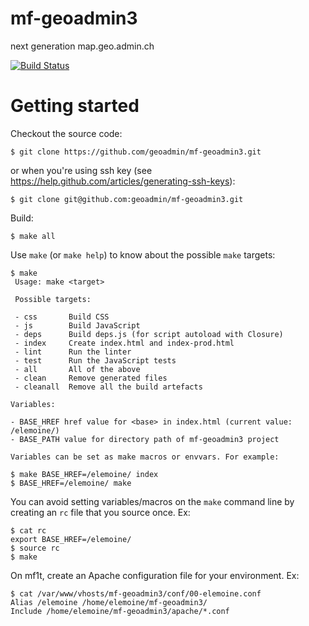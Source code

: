 mf-geoadmin3
============

next generation map.geo.admin.ch

[![Build Status](https://travis-ci.org/geoadmin/mf-geoadmin3.png?branch=master)](https://travis-ci.org/geoadmin/mf-geoadmin3)

# Getting started

Checkout the source code:

    $ git clone https://github.com/geoadmin/mf-geoadmin3.git

or when you're using ssh key (see https://help.github.com/articles/generating-ssh-keys):

    $ git clone git@github.com:geoadmin/mf-geoadmin3.git

Build:

    $ make all

Use `make` (or `make help`) to know about the possible `make` targets:

    $ make
     Usage: make <target>

     Possible targets:

     - css       Build CSS
     - js        Build JavaScript
     - deps      Build deps.js (for script autoload with Closure)
     - index     Create index.html and index-prod.html
     - lint      Run the linter
     - test      Run the JavaScript tests
     - all       All of the above
     - clean     Remove generated files
     - cleanall  Remove all the build artefacts

    Variables:
    
    - BASE_HREF href value for <base> in index.html (current value: /elemoine/)  
    - BASE_PATH value for directory path of mf-geoadmin3 project

    Variables can be set as make macros or envvars. For example: 

    $ make BASE_HREF=/elemoine/ index 
    $ BASE_HREF=/elemoine/ make 

You can avoid setting variables/macros on the `make` command line by creating 
an `rc` file that you source once. Ex: 
    
    $ cat rc 
    export BASE_HREF=/elemoine/ 
    $ source rc 
    $ make 

On mf1t, create an Apache configuration file for your environment. Ex:

    $ cat /var/www/vhosts/mf-geoadmin3/conf/00-elemoine.conf
    Alias /elemoine /home/elemoine/mf-geoadmin3/
    Include /home/elemoine/mf-geoadmin3/apache/*.conf
